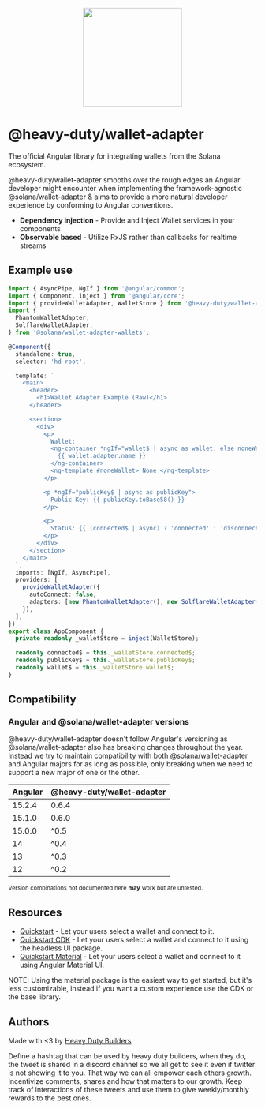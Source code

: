 <p align="center">
<img src="https://user-images.githubusercontent.com/7496781/213251275-69e098db-a8cf-4e14-ba75-4a1c11dbe2ca.svg" width="200" height="200" />
</p>

# @heavy-duty/wallet-adapter

The official Angular library for integrating wallets from the Solana ecosystem.

@heavy-duty/wallet-adapter smooths over the rough edges an Angular developer might encounter when implementing the framework-agnostic @solana/wallet-adapter & aims to provide a more natural developer experience by conforming to Angular conventions.

- **Dependency injection** - Provide and Inject Wallet services in your components
- **Observable based** - Utilize RxJS rather than callbacks for realtime streams

## Example use

```ts
import { AsyncPipe, NgIf } from '@angular/common';
import { Component, inject } from '@angular/core';
import { provideWalletAdapter, WalletStore } from '@heavy-duty/wallet-adapter';
import {
  PhantomWalletAdapter,
  SolflareWalletAdapter,
} from '@solana/wallet-adapter-wallets';

@Component({
  standalone: true,
  selector: 'hd-root',

  template: `
    <main>
      <header>
        <h1>Wallet Adapter Example (Raw)</h1>
      </header>

      <section>
        <div>
          <p>
            Wallet:
            <ng-container *ngIf="wallet$ | async as wallet; else noneWallet">
              {{ wallet.adapter.name }}
            </ng-container>
            <ng-template #noneWallet> None </ng-template>
          </p>

          <p *ngIf="publicKey$ | async as publicKey">
            Public Key: {{ publicKey.toBase58() }}
          </p>

          <p>
            Status: {{ (connected$ | async) ? 'connected' : 'disconnected' }}
          </p>
        </div>
      </section>
    </main>
  `,
  imports: [NgIf, AsyncPipe],
  providers: [
    provideWalletAdapter({
      autoConnect: false,
      adapters: [new PhantomWalletAdapter(), new SolflareWalletAdapter()],
    }),
  ],
})
export class AppComponent {
  private readonly _walletStore = inject(WalletStore);

  readonly connected$ = this._walletStore.connected$;
  readonly publicKey$ = this._walletStore.publicKey$;
  readonly wallet$ = this._walletStore.wallet$;
}
```

## Compatibility

### Angular and @solana/wallet-adapter versions

@heavy-duty/wallet-adapter doesn't follow Angular's versioning as @solana/wallet-adapter also has breaking changes throughout the year. Instead we try to maintain compatibility with both @solana/wallet-adapter and Angular majors for as long as possible, only breaking when we need to support a new major of one or the other.

| Angular | @heavy-duty/wallet-adapter |
| ------- | -------------------------- |
| 15.2.4  | 0.6.4                      |
| 15.1.0  | 0.6.0                      |
| 15.0.0  | ^0.5                       |
| 14      | ^0.4                       |
| 13      | ^0.3                       |
| 12      | ^0.2                       |

<sub>Version combinations not documented here **may** work but are untested.</sub>

## Resources

- [Quickstart](/packages/raw-example/README.md) - Let your users select a wallet and connect to it.
- [Quickstart CDK](/packages/cdk-example/README.md) - Let your users select a wallet and connect to it using the headless UI package.
- [Quickstart Material](/packages/material-example/README.md) - Let your users select a wallet and connect to it using Angular Material UI.

NOTE: Using the material package is the easiest way to get started, but it's less customizable, instead if you want a custom experience use the CDK or the base library.

## Authors

Made with <3 by [Heavy Duty Builders](https://github.com/heavy-duty).

Define a hashtag that can be used by heavy duty builders, when they do, the tweet is shared in a discord channel so we all get to see it even if twitter is not showing it to you. That way we can all empower each others growth. Incentivize comments, shares and how that matters to our growth. Keep track of interactions of these tweets and use them to give weekly/monthly rewards to the best ones.

